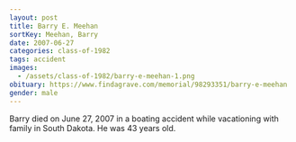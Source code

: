 ```yaml
---
layout: post
title: Barry E. Meehan
sortKey: Meehan, Barry
date: 2007-06-27
categories: class-of-1982
tags: accident
images:
  - /assets/class-of-1982/barry-e-meehan-1.png
obituary: https://www.findagrave.com/memorial/98293351/barry-e-meehan
gender: male
---
```

Barry died on June 27, 2007 in a boating accident while vacationing with family in South Dakota. He was 43 years old.
